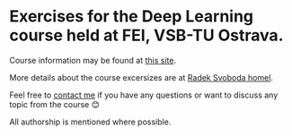 # Exercises for the Deep Learning course held at FEI, VSB-TU Ostrava.

Course information may be found at [this site](https://homel.vsb.cz/~pla06/).

More details about the course excersizes are at [Radek Svoboda homel](https://homel.vsb.cz/~svo0175/).

Feel free to [contact me](radek.svoboda@vsb.cz) if you have any questions or want to discuss any topic from the course 😊

All authorship is mentioned where possible.